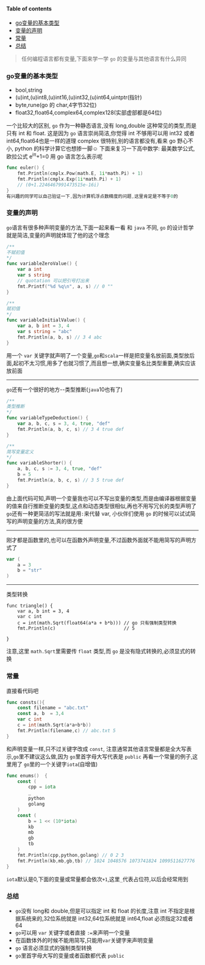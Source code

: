 #### Table of contents
- [go变量的基本类型](#go变量的基本类型)
- [变量的声明](#变量的声明)
- [常量](#常量)
- [总结](#总结)
> 任何编程语言都有变量,下面来学一学 `go` 的变量与其他语言有什么异同

### go变量的基本类型

- bool,string
- (u)int,(u)int8,(u)int16,(u)int32,(u)int64,uintptr(指针)
- byte,rune(go 的 char,4字节32位)
- float32,float64,complex64,complex128(实部虚部都是64位)

一个比较大的区别, `go` 作为一种静态语言,没有 long,double 这种常见的类型,而是只有 int 和 float.
这是因为 `go` 语言崇尚简洁,你觉得 int 不够用可以用 int32 或者 int64,float64也是一样的道理
complex 很特别,别的语言都没有,看来 go 野心不小, python 的科学计算它也想掺一脚☺
下面来复习一下高中数学:
最美数学公式,欧拉公式
e<sup>iπ</sup>+1=0
用 go 语言怎么表示呢
```go
func euler() {
	fmt.Println(cmplx.Pow(math.E, 1i*math.Pi) + 1)
	fmt.Println(cmplx.Exp(1i*math.Pi) + 1)
	// (0+1.2246467991473515e-16i)
}
有兴趣的同学可以自己验证一下,因为计算机浮点数精度的问题,这里肯定是不等于0的
```
### 变量的声明
`go`语言有很多种声明变量的方法,下面一起来看一看
和 `java` 不同, `go` 的设计哲学就是简洁,变量的声明就体现了他的这个理念
```go
/**
不赋初值
*/
func variableZeroValue() {
	var a int
	var s string
	// quotation 可以把引号打出来
	fmt.Printf("%d %q\n", a, s) // 0 ""
}

/**
赋初值
*/
func variableInitialValue() {
	var a, b int = 3, 4
	var s string = "abc"
	fmt.Println(a, b, s) // 3 4 abc
}
```
用一个 `var` 关键字就声明了一个变量,`go`和`scala`一样是把变量名放前面,类型放后面,起初不太习惯,用多了也就习惯了,而且想一想,确实变量名比类型重要,确实应该放前面

---------
`go`还有一个很好的地方--类型推断(`java`10也有了)
```go
/**
类型推断
*/
func variableTypeDeduction() {
	var a, b, c, s = 3, 4, true, "def"
	fmt.Println(a, b, c, s) // 3 4 true def
}

/**
简写变量定义
*/
func variableShorter() {
	a, b, c, s := 3, 4, true, "def"
	b = 5
	fmt.Println(a, b, c, s) // 3 5 true def
}
```
由上面代码可知,声明一个变量我也可以不写出变量的类型,而是由编译器根据变量的值来自行推断变量的类型,这点和动态类型很相似,再也不用写冗长的类型声明了
`go`还有一种更简洁的写法就是用`:`来代替 var, 小伙伴们使用 `go` 的时候可以试试简写的声明变量的方法,真的很方便

----
刚才都是函数里的,也可以在函数外声明变量,不过函数外面就不能用简写的声明方式了
```go
var (
	a = 3
	b = "str"
)
```
-------
类型转换
```
func triangle() {
	var a, b int = 3, 4
	var c int
	c = int(math.Sqrt(float64(a*a + b*b))) // go 只有强制类型转换
	fmt.Println(c)                         // 5

}

```
注意,这里 `math.Sqrt`里需要传 `float` 类型,而 `go` 是没有隐式转换的,必须显式的转换
### 常量
直接看代码吧
```go
func consts(){
	const filename = "abc.txt"
	const a, b  = 3,4
	var c int
	c = int(math.Sqrt(a*a+b*b))
	fmt.Println(filename,c) // abc.txt 5
}
```
和声明变量一样,只不过关键字改成 `const`, 注意通常其他语言常量都是全大写表示,`go`里不建议这么做,因为 `go`里首字母大写代表是 `public`
再看一个常量的例子,这里用了 `go`里的一个关键字`iota`(自增值)
```go
func enums()  {
	const (
		cpp = iota
		_
		python
		golang
	)
	const (
		b = 1 << (10*iota)
		kb
		mb
		gb
		tb
	)
	fmt.Println(cpp,python,golang) // 0 2 3
	fmt.Println(kb,mb,gb,tb) // 1024 1048576 1073741824 1099511627776
}
```
`iota`默认是0,下面的变量或常量都会依次`+1`,这里`_`代表占位符,以后会经常用到
### 总结
- `go`没有 long和 double,但是可以指定 int 和 float 的长度,注意 int 不指定是根据系统来的,32位系统就是 int32,64位系统就是 int64,float 必须指定32或者64
- `go`可以用 `var` 关键字或者直接 `:=`来声明一个变量
- 在函数体外的时候不能用简写,只能用`var`关键字来声明变量
- `go` 语言必须显式的强制类型转换
- `go`里首字母大写的变量或者函数都代表 `public`


